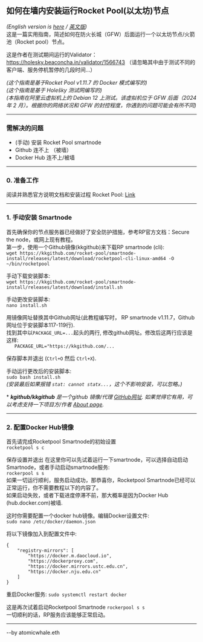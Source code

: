 ## 如何在墙内安装运行Rocket Pool(以太坊)节点
*(English version is [here](https://github.com/atomicwhale/guides/blob/main/NodeBehindGFW.md) / [英文版](https://github.com/atomicwhale/guides/blob/main/NodeBehindGFW.md))*  
这是一篇实用指南，简述如何在防火长城（GFW）后面运行一个以太坊节点/火箭池（Rocket pool）节点。

这是作者在测试期间运行的Validator：https://holesky.beaconcha.in/validator/1566743 （请忽略其中由于测试不同的客户端、服务停机暂停的几段时间…）  

*(这个指南是基于Rocket Pool v1.11.7 的 Docker 模式编写的)*  
*(这个指南是基于 Holešky 测试网编写的)*  
*(本指南在阿里云虚拟机上的 Debian 12 上测试。该虚拟机位于 GFW 后面（2024 年 2 月）。根据你的网络状况和 GFW 的封控程度，你遇到的问题可能会有所不同)*  
  

---
### 需解决的问题
* (手动) 安装 Rocket Pool smartnode
* Github 连不上 （被墙）
* Docker Hub 连不上/被墙

---
### 0. 准备工作
阅读并熟悉官方说明文档和安装过程 Rocket Pool: [Link](https://docs.rocketpool.net/guides/node/responsibilities)

---
### 1. 手动安装 Smartnode
首先确保你的节点服务器已经做好了安全防护措施，参考RP官方文档：Secure the node，或网上现有教程。  
第一步，使用一个Github镜像(kkgithub)来下载RP smartnode (cli):  
`wget https://kkgithub.com/rocket-pool/smartnode-install/releases/latest/download/rocketpool-cli-linux-amd64 -O ~/bin/rocketpool`  
  
手动下载安装脚本:  
`wget https://kkgithub.com/rocket-pool/smartnode-install/releases/latest/download/install.sh`  
  
手动更改安装脚本:  
`nano install.sh`
  
用镜像网址替换其中Github网址(此教程编写时， RP smartnode v1.11.7，Github网址位于安装脚本117-119行).  
找到其中以`PACKAGE_URL=...`起头的两行, 修改github网址。修改后这两行应该是这样:  
`   PACKAGE_URL="https://kkgithub.com/...`
  
保存脚本并退出 (`Ctrl+O` 然后 `Ctrl+X`).  
  
手动运行更改后的安装脚本:  
`sudo bash install.sh`  
*(安装最后如果报错 `stat: cannot statx...`，这个不影响安装，可以忽略。)*
  
\*  *__kgithub/kkgithub__ 是一个github 镜像/代理 [GitHub网址](https://github.com/kgithub666/kgithub). 如果觉得它有用，可以考虑支持一下项目方/作者 [About page](https://help.kkgithub.com/donate/).*

---
### 2. 配置Docker Hub镜像
首先请完成Rocketpool Smartnode的初始设置  
`rocketpool s c`  
  
保存设置并退出
在这里你可以先试着运行一下smartnode，可以选择自动启动Smartnode，或者手动启动smartnode服务:   
`rockerpool s s`  
如果一切运行顺利，服务启动成功，那恭喜你，Rocketpool Smartnode已经可以正常运行，你不需要教程以下的内容了。  
如果启动失败，或者下载进度停滞不前，那大概率是因为Docker Hub (hub.docker.com)被墙.  
  
这时你需要配置一个docker hub镜像。编辑Docker设置文件:  
`sudo nano /etc/docker/daemon.json`  

将以下镜像加入到配置文件中:
```
{
    "registry-mirrors": [
        "https://docker.m.daocloud.io",
        "https://dockerproxy.com",
        "https://docker.mirrors.ustc.edu.cn",
        "https://docker.nju.edu.cn"
    ]
}
```

重启Docker服务:
`sudo systemctl restart docker`  

这是再次试着启动Rocketpool Smartnode
`rockerpool s s`  
一切顺利的话，RP服务应该能够正常启动。  
  
---
--by atomicwhale.eth
